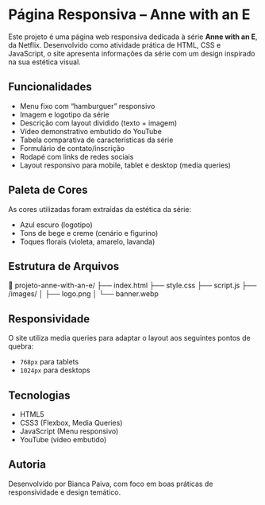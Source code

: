 # Página Responsiva – Anne with an E

Este projeto é uma página web responsiva dedicada à série **Anne with an E**, da Netflix. Desenvolvido como atividade prática de HTML, CSS e JavaScript, o site apresenta informações da série com um design inspirado na sua estética visual.

## Funcionalidades

- Menu fixo com “hamburguer” responsivo
- Imagem e logotipo da série
- Descrição com layout dividido (texto + imagem)
- Vídeo demonstrativo embutido do YouTube
- Tabela comparativa de características da série
- Formulário de contato/inscrição
- Rodapé com links de redes sociais
- Layout responsivo para mobile, tablet e desktop (media queries)

## Paleta de Cores

As cores utilizadas foram extraídas da estética da série:
- Azul escuro (logotipo)
- Tons de bege e creme (cenário e figurino)
- Toques florais (violeta, amarelo, lavanda)

## Estrutura de Arquivos

📁 projeto-anne-with-an-e/
├── index.html
├── style.css
├── script.js
├── /images/
│ ├── logo.png
│ └── banner.webp


## Responsividade

O site utiliza media queries para adaptar o layout aos seguintes pontos de quebra:
- `768px` para tablets
- `1024px` para desktops

## Tecnologias

- HTML5
- CSS3 (Flexbox, Media Queries)
- JavaScript (Menu responsivo)
- YouTube (vídeo embutido)

## Autoria

Desenvolvido por Bianca Paiva, com foco em boas práticas de responsividade e design temático.

